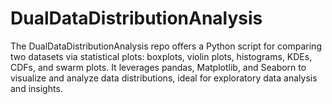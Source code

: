 # DualDataDistributionAnalysis
The DualDataDistributionAnalysis repo offers a Python script for comparing two datasets via statistical plots: boxplots, violin plots, histograms, KDEs, CDFs, and swarm plots. It leverages pandas, Matplotlib, and Seaborn to visualize and analyze data distributions, ideal for exploratory data analysis and insights.
